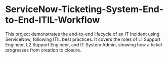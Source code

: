 # ServiceNow-Ticketing-System-End-to-End-ITIL-Workflow
This project demonstrates the end-to-end lifecycle of an IT Incident using ServiceNow, following ITIL best practices. It covers the roles of L1 Support Engineer, L2 Support Engineer, and IT System Admin, showing how a ticket progresses from creation to closure.
